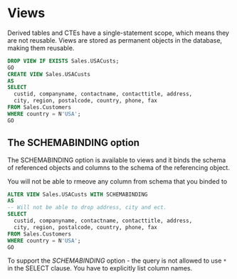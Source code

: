 # Views

Derived tables and CTEs have a single-statement scope, which means they are not reusable. Views are stored as permanent objects in the database, making them reusable.

```sql
DROP VIEW IF EXISTS Sales.USACusts;
GO
CREATE VIEW Sales.USACusts
AS
SELECT
  custid, companyname, contactname, contacttitle, address,
  city, region, postalcode, country, phone, fax
FROM Sales.Customers
WHERE country = N'USA';
GO
```

## The SCHEMABINDING option

The SCHEMABINDING option is available to views and it binds the schema of referenced objects and columns to the schema of the referencing object.

You will not be able to rmeove any column from schema that you binded to

```sql
ALTER VIEW Sales.USACusts WITH SCHEMABINDING
AS
-- Will not be able to drop address, city and ect.
SELECT
  custid, companyname, contactname, contacttitle, address,
  city, region, postalcode, country, phone, fax
FROM Sales.Customers
WHERE country = N'USA';
GO
```

To support the *SCHEMABINDING* option - the query is not allowed to use `*` in the SELECT clause. You have to explicitly list column names.